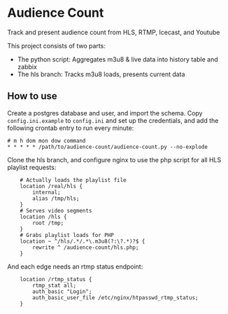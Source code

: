 # Audience Count
Track and present audience count from HLS, RTMP, Icecast, and Youtube

This project consists of two parts:
- The python script: Aggregates m3u8 & live data into history table and zabbix
- The hls branch: Tracks m3u8 loads, presents current data


## How to use
Create a postgres database and user, and import the schema.
Copy `config.ini.example` to `config.ini` and set up the credentials, and
add the following crontab entry to run every minute:
```crontab
# m h dom mon dow command
* * * * * /path/to/audience-count/audience-count.py --no-explode
```

Clone the hls branch, and configure nginx to use the php script
for all HLS playlist requests:
```nginx
    # Actually loads the playlist file
    location /real/hls {
        internal;
        alias /tmp/hls;
    }
    # Serves video segments
    location /hls {
        root /tmp;
    }
    # Grabs playlist loads for PHP
    location ~ ^/hls/.*/.*\.m3u8(?:\?.*)?$ {
        rewrite ^ /audience-count/hls.php;
    }
```

And each edge needs an rtmp status endpoint:
```nginx
    location /rtmp_status {
        rtmp_stat all;
        auth_basic "Login";
        auth_basic_user_file /etc/nginx/htpasswd_rtmp_status;
    }
```
